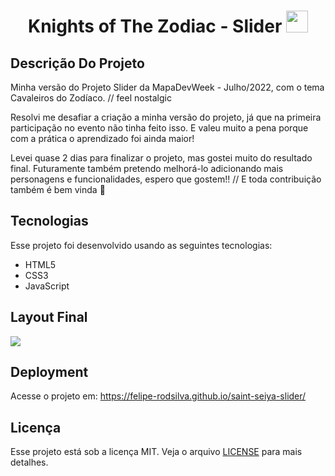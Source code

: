 <div>
<h1 align="center" > Knights of The Zodiac - Slider
<img style="width: 35px" "height: 35px" align-self:"center" src="https://user-images.githubusercontent.com/105990622/182056050-1bad6ff5-36cb-4b26-84c8-10cb6ab8aee4.png">
</h1>
</div>

## Descrição Do Projeto

<p>Minha versão do Projeto Slider da MapaDevWeek - Julho/2022, com o tema Cavaleiros do Zodíaco. // feel nostalgic</p>
<p>Resolvi me desafiar a criação a minha versão do projeto, já que na primeira participação no evento não tinha feito isso.
E valeu muito a pena porque com a prática o aprendizado foi ainda maior!
</p>

<p>
Levei quase 2 dias para finalizar o projeto, mas gostei muito do resultado final. Futuramente também pretendo melhorá-lo adicionando mais personagens e funcionalidades,
espero que gostem!! // E toda contribuição também é bem vinda 🤝
</p>

## Tecnologias
Esse projeto foi desenvolvido usando as seguintes tecnologias:

- HTML5
- CSS3
- JavaScript

## Layout Final

<img src="https://user-images.githubusercontent.com/105990622/182057476-2e640588-e069-4730-9c0a-3bd1a92de577.png">

## Deployment

Acesse o projeto em: https://felipe-rodsilva.github.io/saint-seiya-slider/

## Licença

Esse projeto está sob a licença MIT. Veja o arquivo <a href="https://github.com/felipe-rodsilva/saint-seiya-slider/blob/main/License.md">LICENSE</a> para mais detalhes.

